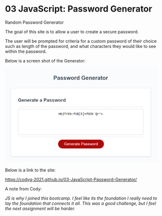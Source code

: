 # 03 JavaScript: Password Generator

Random Password Generator

The goal of this site is to allow a user to create a secure password.

The user will be prompted for criteria for a custom password of their choice such as length of the password, and what characters they would like to see within the password.  

Below is a screen shot of the Generator:

![The finished Password Generator](Assets/Images/Screenshot-Password-Generator.png)

Below is a link to the site:

https://codyg-2021.github.io/03-JavaScript-Password-Generator/

A note from Cody:

*JS is why I joined this bootcamp. I feel like its the foundation I really need to lay the foundation that connects it all. This was a good challenge, but I feel the next assignment will be harder.*



